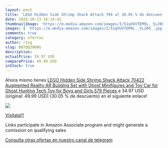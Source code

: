 ```yaml
---
layout: post
title: 'LEGO Hidden Side Shrimp Shack Attack 704 al 30.05 % de descuento'
date: 2020-10-13 16:14:41
thumbnailImage: 'https://m.media-amazon.com/images/I/51qVUVTEM9L._SL200_.jpg'
images: [ 'https://m.media-amazon.com/images/I/51qVUVTEM9L._SL200_.jpg' ]
comments: true
category: ofertas
author: ring
slug: B07QQ396NG
description:
actualPrice: 34.97 USD
comparePrice: 49.99 USD
inStock: true
---
```


Ahora mismo tienes [LEGO Hidden Side Shrimp Shack Attack 70422 Augmented Reality  AR  Building Set with Ghost Minifigures and Toy Car for Ghost Hunting  Tech Toy for Boys and Girls  579 Pieces ](https://www.amazon.com/dp/B07QQ396NG/?tag=tolees-20) a 34.97 USD (original: 49.99 USD) (30.05 %  de descuento) en el siguiente enlace!

[![](https://m.media-amazon.com/images/I/51qVUVTEM9L._SL200_.jpg)](https://www.amazon.com/dp/B07QQ396NG/?tag=tolees-20)

[Visítala!!!](https://www.amazon.com/dp/B07QQ396NG/?tag=tolees-20)

Links participate in Amazon Associate program and might generate a comission on qualifying sales

[Consulta otras ofertas en nuestro canal de telegram](https://t.me/s/ofertas25)

